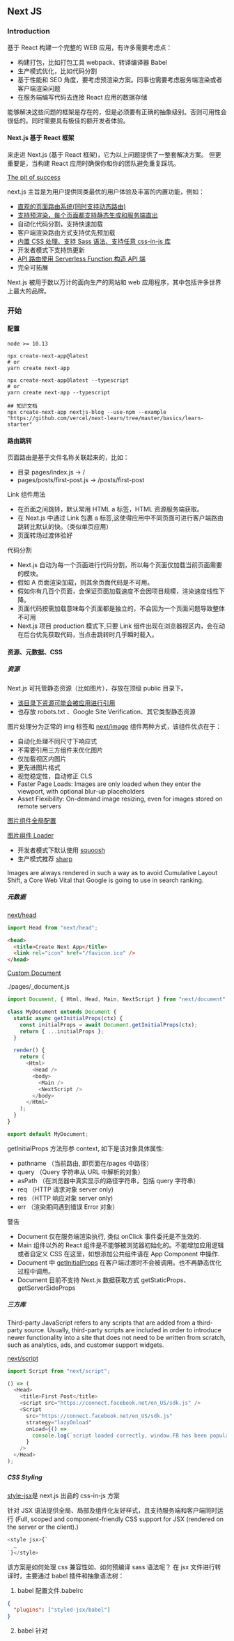 ## Next JS

### Introduction

基于 React 构建一个完整的 WEB 应用，有许多需要考虑点：

- 构建打包，比如打包工具 webpack、转译编译器 Babel
- 生产模式优化，比如代码分割
- 基于性能和 SEO 角度，要考虑预渲染方案。同事也需要考虑服务端渲染或者客户端渲染问题
- 在服务端编写代码去连接 React 应用的数据存储

能够解决这些问题的框架是存在的，但是必须要有正确的抽象级别。否则可用性会很低的。同时需要具有极佳的额开发者体验。

#### Next.js 基于 React 框架

来走进 Next.js (基于 React 框架)，它为以上问题提供了一整套解决方案。
但更重要是，当构建 React 应用时确保你和你的团队避免重复踩坑。

[The pit of success](https://blog.codinghorror.com/falling-into-the-pit-of-success/)

next.js 主旨是为用户提供同类最优的用户体验及丰富的内置功能，例如：

- [直观的页面路由系统(同时支持动态路由)](https://nextjs.org/docs/basic-features/pages)
- [支持预渲染，每个页面都支持静态生成和服务端直出](https://nextjs.org/docs/basic-features/pages)
- 自动化代码分割，支持快速加载
- 客户端渲染路由方式支持优先预加载
- [内置 CSS 处理、支持 Sass 语法、支持任意 css-in-js 库](https://nextjs.org/docs/basic-features/built-in-css-support)
- 开发者模式下支持热更新
- [API 路由使用 Serverless Function 构造 API 端](https://nextjs.org/docs/api-routes/introduction)
- 完全可拓展

Next.js 被用于数以万计的面向生产的网站和 web 应用程序，其中包括许多世界上最大的品牌。

### 开始

#### 配置

```
node >= 10.13
```

```shell
npx create-next-app@latest
# or
yarn create next-app

npx create-next-app@latest --typescript
# or
yarn create next-app --typescript

## 知识文档
npx create-next-app nextjs-blog --use-npm --example "https://github.com/vercel/next-learn/tree/master/basics/learn-starter"

```

#### 路由跳转

页面路由是基于文件名称关联起来的，比如：

- 目录 pages/index.js -> /
- pages/posts/first-post.js -> /posts/first-post

Link 组件用法

- 在页面之间跳转，默认常用 HTML a 标签，HTML 资源服务端获取。
- 在 Next.js 中通过 Link 包裹 a 标签,这使得应用中不同页面可进行客户端路由跳转比默认的快。（类似单页应用）
- 页面转场过渡体验好

代码分割

- Next.js 自动为每一个页面进行代码分割，所以每个页面仅加载当前页面需要的模块。
- 假如 A 页面渲染加载，则其余页面代码是不可用。
- 假如你有几百个页面，会保证页面加载速度不会因项目规模，渲染速度线性下降。
- 页面代码按需加载意味每个页面都是独立的，不会因为一个页面问题导致整体不可用
- Next.js 项目 production 模式下,只要 Link 组件出现在浏览器视区内，会在动在后台优先获取代码，当点击跳转时几乎瞬时载入。

#### 资源、元数据、CSS

##### 资源

Next.js 可托管静态资源（比如图片），存放在顶级 public 目录下。

- [该目录下资源可能会被应用进行引用](https://nextjs.org/docs/basic-features/static-file-serving)
- 也存放 robots.txt 、Google Site Verification、其它类型静态资源

图片处理分为正常的 img 标签和 [next/image](https://nextjs.org/docs/basic-features/image-optimization) 组件两种方式，该组件优点在于：

- 自动化处理不同尺寸下响应式
- 不需要引用三方组件来优化图片
- 仅加载视区内图片
- 更先进图片格式
- 视觉稳定性，自动修正 CLS
- Faster Page Loads: Images are only loaded when they enter the viewport, with optional blur-up placeholders
- Asset Flexibility: On-demand image resizing, even for images stored on remote servers

[图片组件全局配置](https://nextjs.org/docs/api-reference/next/image#configuration-options)

[图片组件 Loader](https://nextjs.org/docs/api-reference/next/image#loader-configuration)

- 开发者模式下默认使用 [squoosh](https://www.npmjs.com/package/@squoosh/lib)
- 生产模式推荐 [sharp](https://www.npmjs.com/package/sharp)

Images are always rendered in such a way as to avoid Cumulative Layout Shift, a Core Web Vital that Google is going to use in search ranking.

##### 元数据

[next/head](https://nextjs.org/docs/api-reference/next/head)

```javascript
import Head from "next/head";
```

```html
<head>
  <title>Create Next App</title>
  <link rel="icon" href="/favicon.ico" />
</head>
```

[Custom Document](https://nextjs.org/docs/advanced-features/custom-document)

./pages/\_document.js

```javascript
import Document, { Html, Head, Main, NextScript } from "next/document";

class MyDocument extends Document {
  static async getInitialProps(ctx) {
    const initialProps = await Document.getInitialProps(ctx);
    return { ...initialProps };
  }

  render() {
    return (
      <Html>
        <Head />
        <body>
          <Main />
          <NextScript />
        </body>
      </Html>
    );
  }
}

export default MyDocument;
```

getInitialProps 方法形参 context, 如下是该对象具体属性:

- pathname （当前路由, 即页面在/pages 中路径）
- query （Query 字符串从 URL 中解析的对象）
- asPath （在浏览器中真实显示的路径字符串，包括 query 字符串）
- req （HTTP 请求对象 server only)
- res （HTTP 响应对象 server only)
- err （渲染期间遇到错误 Error 对象）

警告

- Document 仅在服务端渲染执行, 类似 onClick 事件委托是不生效的.
- Main 组件以外的 React 组件是不能够被浏览器初始化的。不能增加应用逻辑或者自定义 CSS 在这里，如想添加公共组件请在 App Component 中操作.
- Document 中 [getInitialProps](https://nextjs.org/docs/api-reference/data-fetching/getInitialProps) 在客户端过渡时不会被调用。也不再静态优化过程中调用。
- Document 目前不支持 Next.js 数据获取方式 getStaticProps、 getServerSideProps

##### 三方库

Third-party JavaScript refers to any scripts that are added from a third-party source. Usually, third-party scripts are included in order to introduce newer functionality into a site that does not need to be written from scratch, such as analytics, ads, and customer support widgets.

[next/script](https://nextjs.org/docs/api-reference/next/script)

```javascript
import Script from "next/script";

() => (
  <Head>
    <title>First Post</title>
    <script src="https://connect.facebook.net/en_US/sdk.js" />
    <Script
      src="https://connect.facebook.net/en_US/sdk.js"
      strategy="lazyOnload"
      onLoad={() =>
        console.log(`script loaded correctly, window.FB has been populated`)
      }
    />
  </Head>
);
```

##### CSS Styling

[style-jsx](https://github.com/vercel/styled-jsx)是 next.js 出品的 css-in-js 方案

针对 JSX 语法提供全局、局部及组件化友好样式，且支持服务端和客户端同时运行
(Full, scoped and component-friendly CSS support for JSX (rendered on the server or the client).)

```javascript
<style jsx>{`
  …
`}</style>
```

该方案是如何处理 css 兼容性如、如何预编译 sass 语法呢？
在 jsx 文件进行转译时，主要通过 babel 插件和抽象语法树：

1. babel 配置文件.babelrc

```json
{
  "plugins": ["styled-jsx/babel"]
}
```

2. babel 针对<style>组件转译类似如下

```javascript
import _JSXStyle from "styled-jsx/style";
export default () => (
  <div className="jsx-123">
    <p className="jsx-123">only this paragraph will get the style :)</p>
    <_JSXStyle id="123">{`p.jsx-123 {color: red;}`}</_JSXStyle>
  </div>
);
```

class 名称唯一性给样式提供了组件级封装同时组件内部做了如下优化：

- 渲染时注入样式
- 组件样式仅注入一次（即使组件被使用多次）
- 自动去掉无用样式
- 服务端渲染样式可追踪

styles.js

```javascript
/* styles.js */
import css from "styled-jsx/css";

// Scoped styles
export const button = css`
  button {
    color: hotpink;
  }
`;

// Global styles
export const body = css.global`
  body {
    margin: 0;
  }
`;

// Resolved styles
export const link = css.resolve`
  a {
    color: green;
  }
`;
// link.className -> scoped className to apply to `a` elements e.g. jsx-123
// link.styles -> styles element to render inside of your component

// Works also with default exports
export default css`
  div {
    color: green;
  }
`;
```

```javascript
import styles, { button, body } from "./styles";

export default () => (
  <div>
    <button>styled-jsx</button>
    <style jsx>{styles}</style>
    <style jsx>{button}</style>
    <style jsx global>
      {body}
    </style>
  </div>
);
```

```javascript
import React from "react";
import css from "styled-jsx/css";

function getLinkStyles(color) {
  return css.resolve`
    a {
      color: ${color};
    }
  `;
}

export default (props) => {
  const { className, styles } = getLinkStyles(props.theme.color);

  return (
    <div>
      <Link className={className}>About</Link>
      {styles}
    </div>
  );
};
```

##### Layout 组件

项目顶级目录下创建 components 目录
layout.js

```javascript
import styles from "./layout.module.scss";

export default function Layout({ children }) {
  return <div className={styles.container}>{children}</div>;
}
```

layout.module.scss

```scss
.container {
  max-width: 36rem;
  padding: 0 1rem;
  margin: 3rem auto 6rem;
}
```

next.js css modules 方案引入后：

- 自动化生成唯一的 class 名称，无需担心命名冲突
- next.js 自动化代码分割，确保引入 CSS 内容最小
- 自动萃取 css 内容并生成 css 文件

##### 全局样式

```javascript
import "../styles/global.css";

export default function App({ Component, pageProps }) {
  return <Component {...pageProps} />;
}
```

##### 样式建议

- [classnames](https://github.com/JedWatson/classnames)
- PostCSS Config

#### 自定义 postcss

默认自动使用

- Autoprefixer
- Cross-browser Flexbox bugs
- New CSS features are automatically compiled for Internet Explorer 11 compatibility:
  all Property
  Break Properties
  font-variant Property
  Gap Properties
  Media Query Ranges

By default, CSS Grid and Custom Properties (CSS variables) are not compiled for IE11 support.

[browserslist](https://github.com/browserslist/browserslist) 在不同浏览器工具之间共享设定的目标浏览器版本， 比如：

- babel
- postcss
- autoprefixer

[Does Autoprefixer polyfill Grid Layout for IE?](https://github.com/postcss/autoprefixer#does-autoprefixer-polyfill-grid-layout-for-ie)

#### 服务中间件
符合洋葱模型，逐级调用
固定命名方式 _middleware.ts

https://nextjs.org/docs/middleware

##### sentry
next.config.js
```javascript
const {withSentryConfig} = require('@sentry/nextjs');

const moduleExports = (phase, {defaultConfig}) => {
    // next.confg.js 函数式配置方式
}

const sentryWebpackPluginOptions = {
  release: process.env.ENV_NAME || 'development',
  include: './pages',
  ignore: ['node_modules'],
  environment: process.env.ENV_NAME || 'development',
  configFile: path.join(__dirname, './sentry.properties'),
  dryRun: process.env.NODE_ENV === 'development',
  silent: process.env.NODE_ENV === 'development',
  debug: false,
}
module.exports = withSentryConfig(moduleExports, sentryWebpackPluginOptions)
```

添加如下文件：
- .sengryclic [本地化读取文件，不可提交至代码库。涉及认证信息泄漏]
- sentry.properties [通用化配置]
- sentry.client.config.js
- sentry.server.config.js

_error.js
```javascript
// TODO
```

#### 代码风格检查


- eslint
- stylelint
- prettier
- editorconfg


#### i18n

https://www.unicode.org/reports/tr35/tr35-59/tr35.html#Identifiers

- Sub-path Routing
```
module.exports = {
  i18n: {
    locales: ['en-US', 'fr', 'nl-NL'],
    defaultLocale: 'en-US',
  },
}
```
内置裁切服务
Next.js 内置支持 CSS 、Sass

#### 网络请求库 swr

SWR is a React Hooks library for data fetching.
SWR名称取自于stale-while-revalidate, 一种缓存失效策略。
popularized by HTTP RFC 5861.
SWR 首先从缓存中获取数据同时发送验证请求，使得最新数据持续更新
```shell
yarn add swr --save
```

#### 模块化
本来程序很小，多是执行独立的脚本任务，随着前端专业化，构建一致性、可复用、可迭代的Web应用。模块化的重要性愈加明显。
因此需要开始考虑提供一种将 JavaScript 程序拆分为可按需导入的单独模块的机制。
Node.js 已经提供这个能力很长时间了，还有很多的 Javascript 库和框架 已经开始了模块的使用（例如， CommonJS 和基于 AMD 的其他模块系统 如 RequireJS, 以及最新的 Webpack 和 Babel

好消息是，最新的浏览器开始原生支持模块功能了。这会是一个好事情 — 浏览器能够最优化加载模块，使它比使用库更有效率：使用库通常需要做额外的客户端处理。

原生JavaScript模块中, 扩展名 .mjs 非常重要，因为使用 MIME-type 为javascript/esm 来导入文件(其他的JavaScript 兼容 MIME-type 像 application/javascript 也可以), 它避免了严格的 MIME 类型检查错误，像 "The server responded with a non-JavaScript MIME type".
除此之外,  .mjs 的扩展名很明了(比如这个就是一个模块，而不是一个传统 JavaScript文件)，还能够和其他工具互相适用. 看这个 Google's note for further detail

```html
<script type="module" src="main.mjs"></script>
<script nomodule defer src="fallback.js"></script>

```


ES module

import
- 在浏览器中，import 语句只能在声明了 type="module" 的 script 的标签中使用。
- 还有一个类似函数的动态 import()，它不需要依赖 type="module" 的script标签
- 使用静态 import 更容易从代码静态分析工具和 tree shaking 中受益
- script 标签中使用 nomodule 属性，可以确保向后兼容

````javascript
// 仅为副作用而导入一个模块, 这将运行模块中的全局代码, 但实际上不导入任何值。
import '/modules/my-module.js';
````
静态导入，标准用法的import导入的模块是静态的，会使所有被导入的模块，在加载时就被编译。
动态导入，根据条件导入模块或者按需导入模块，这时你可以使用动态导入代替静态导入。

```javascript
(async () => {
  if (somethingIsTrue) {
    const { default: myDefault, foo, bar } = await import('/modules/my-module.js');
  }
})();
```

export
- 语句用于从模块中导出实时绑定的函数、对象或原始值,其他程序可以通过 import 语句使用它们
- 被导出的绑定值依然可以在本地进行修改
- 在使用import进行导入时，这些绑定值只能被导入模块所读取,但在export导出模块中对这些绑定值进行修改，所修改的值也会实时地更新。
- 无论是否声明，导出的模块都处于严格模式

两种导出方式：
- 命名导出
- 默认导出
```javascript
// --- 命名导出 ---
// 导出事先定义的特性
export { myFunction ，myVariable };

// 导出单个特性（可以导出var，let，
//const,function,class）
export let myVariable = Math.sqrt(2);
export function myFunction() { ... };
// --- 默认导出 ---

// 导出事先定义的特性作为默认值
export { myFunction as default };

// 导出单个特性作为默认值
export default function () { ... }
export default class { .. }

```
联合使用
```javascript
export { default as DefaultExport } from 'bar.js';
```





